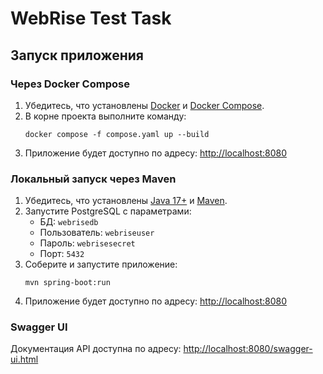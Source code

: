 # WebRise Test Task

## Запуск приложения

### Через Docker Compose

1. Убедитесь, что установлены [Docker](https://www.docker.com/products/docker-desktop/) и [Docker Compose](https://docs.docker.com/compose/).
2. В корне проекта выполните команду:
   ```
   docker compose -f compose.yaml up --build
   ```
3. Приложение будет доступно по адресу: [http://localhost:8080](http://localhost:8080)

### Локальный запуск через Maven

1. Убедитесь, что установлены [Java 17+](https://adoptium.net/) и [Maven](https://maven.apache.org/).
2. Запустите PostgreSQL с параметрами:
   - БД: `webrisedb`
   - Пользователь: `webriseuser`
   - Пароль: `webrisesecret`
   - Порт: `5432`
3. Соберите и запустите приложение:
   ```
   mvn spring-boot:run
   ```
4. Приложение будет доступно по адресу: [http://localhost:8080](http://localhost:8080)

### Swagger UI

Документация API доступна по адресу: [http://localhost:8080/swagger-ui.html](http://localhost:8080/swagger-ui.html)
